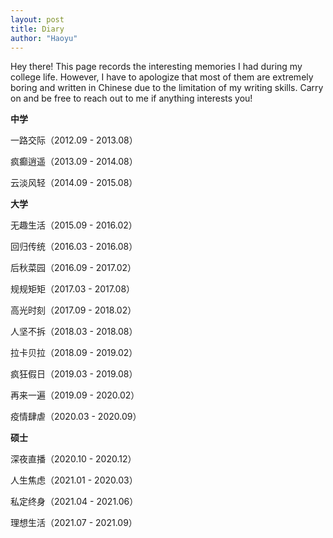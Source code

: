 ```yaml
---
layout: post
title: Diary
author: "Haoyu"
---
```


Hey there! This page records the interesting memories I had during my college life. However, I have to apologize that most of them are extremely boring and written in Chinese due to the limitation of my writing skills. Carry on and be free to reach out to me if anything interests you!

**中学**

一路交际（2012.09 - 2013.08）

疯癫逍遥（2013.09 - 2014.08）

云淡风轻（2014.09 - 2015.08）

**大学**

无趣生活（2015.09 - 2016.02）

回归传统（2016.03 - 2016.08）

后秋菜园（2016.09 - 2017.02）

规规矩矩（2017.03 - 2017.08）

高光时刻（2017.09 - 2018.02）

人坚不拆（2018.03 - 2018.08）

拉卡贝拉（2018.09 - 2019.02）

疯狂假日（2019.03 - 2019.08）

再来一遍（2019.09 - 2020.02）

疫情肆虐（2020.03 - 2020.09）

**硕士**

深夜直播（2020.10 - 2020.12）

人生焦虑（2021.01 - 2020.03）

私定终身（2021.04 - 2021.06）

理想生活（2021.07 - 2021.09）
